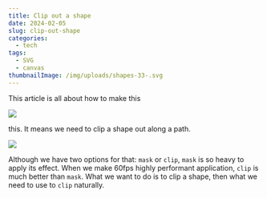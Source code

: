 ```yaml
---
title: Clip out a shape
date: 2024-02-05
slug: clip-out-shape
categories:
  - tech
tags:
  - SVG
  - canvas
thumbnailImage: /img/uploads/shapes-33-.svg
---
```

This article is all about how to make this

<!--more-->

![](/img/uploads/shapes-34-.svg)

this. It means we need to clip a shape out along a path.

![](/img/uploads/shapes-33-.svg)

Although we have two options for that: `mask` or `clip`, `mask` is so heavy to apply its effect. When we make 60fps highly performant application, `clip` is much better than `mask`. What we want to do is to clip a shape, then what we need to use to `clip` naturally.

